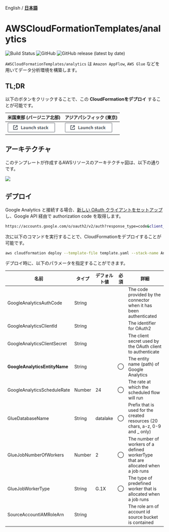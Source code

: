 English / [**日本語**](README_JP.md)

# AWSCloudFormationTemplates/analytics
![Build Status](https://codebuild.ap-northeast-1.amazonaws.com/badges?uuid=eyJlbmNyeXB0ZWREYXRhIjoiT1o3djE0RFpweWErRDl6SkpwTGsySVJKbWk0ajhreUlEaXAvTHh3ZzdaS2wzNVR5V1hpZkZRRVRtcFIvNncydWdad2w4TG9MRVMzVGFvMlZKY2RNYUowPSIsIml2UGFyYW1ldGVyU3BlYyI6Ik0vOGVWdGFEWTlyYVdDZUwiLCJtYXRlcmlhbFNldFNlcmlhbCI6MX0%3D&branch=master)
![GitHub](https://img.shields.io/github/license/eijikominami/aws-cloudformation-templates)
![GitHub release (latest by date)](https://img.shields.io/github/v/release/eijikominami/aws-cloudformation-templates) 

``AWSCloudFormationTemplates/analytics`` は ``Amazon AppFlow``, ``AWS Glue`` などを用いてデータ分析環境を構築します。

## TL;DR

以下のボタンをクリックすることで、この **CloudFormationをデプロイ** することが可能です。

| 米国東部 (バージニア北部) | アジアパシフィック (東京) |
| --- | --- |
| [![cloudformation-launch-stack](../images/cloudformation-launch-stack.png)](https://console.aws.amazon.com/cloudformation/home?region=us-east-1#/stacks/create/review?stackName=Analytics&templateURL=https://eijikominami.s3-ap-northeast-1.amazonaws.com/aws-cloudformation-templates/analytics/template.yaml) | [![cloudformation-launch-stack](../images/cloudformation-launch-stack.png)](https://console.aws.amazon.com/cloudformation/home?region=ap-northeast-1#/stacks/create/review?stackName=Analytics&templateURL=https://eijikominami.s3-ap-northeast-1.amazonaws.com/aws-cloudformation-templates/analytics/template.yaml) | 

## アーキテクチャ

このテンプレートが作成するAWSリソースのアーキテクチャ図は、以下の通りです。

![](../images/architecture-analytics.png)

## デプロイ

Google Analytics と接続する場合、[新しい OAuth クライアントをセットアップ](https://aws.amazon.com/jp/blogs/news/analyzing-google-analytics-data-with-amazon-appflow-and-amazon-athena/)し、Google API 経由で authorization code を取得します。

```bash
https://accounts.google.com/o/oauth2/v2/auth?response_type=code&client_id=GOOGLE_ANALYTICS_CLIENT_ID&redirect_uri=https://AWS_REGION.console.aws.amazon.com/appflow/oauth&scope=https://www.googleapis.com/auth/analytics.readonly&access_type=offline
```

次に以下のコマンドを実行することで、CloudFormationをデプロイすることが可能です。

```bash
aws cloudformation deploy --template-file template.yaml --stack-name Analytics --capabilities CAPABILITY_NAMED_IAM CAPABILITY_AUTO_EXPAND
```

デプロイ時に、以下のパラメータを指定することができます。

| 名前 | タイプ | デフォルト値 | 必須 | 詳細 |
| --- | --- | --- | --- | --- |
| GoogleAnalyticsAuthCode | String | | | The code provided by the connector when it has been authenticated |
| GoogleAnalyticsClientId | String | | | The identifier for OAuth2 |
| GoogleAnalyticsClientSecret | String | | | The client secret used by the OAuth client to authenticate |
| **GoogleAnalyticsEntityName** | String | | ◯ | The entity name (path) of Google Analytics |
| GoogleAnalyticsScheduleRate | Number | 24 | ◯ | The rate at which the scheduled flow will run |
| GlueDatabaseName | String | datalake | ◯ | Prefix that is used for the created resources (20 chars, a-z, 0-9 and _ only) |
| GlueJobNumberOfWorkers | Number | 2 | ◯ | The number of workers of a defined workerType that are allocated when a job runs |
| GlueJobWorkerType | String | G.1X | ◯ | The type of predefined worker that is allocated when a job runs |
| SourceAccountIAMRoleArn | String | | | The role arn of account id source bucket is contained |